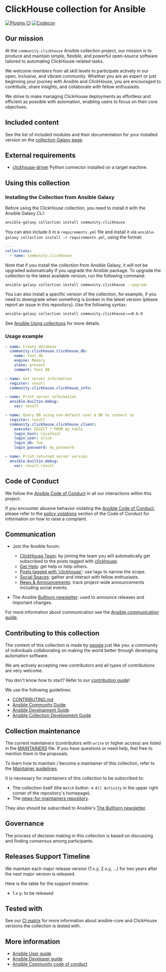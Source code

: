 # ClickHouse collection for Ansible

[![Plugins CI](https://github.com/ansible-collections/community.clickhouse/workflows/Plugins%20CI/badge.svg?event=push)](https://github.com/ansible-collections/community.clickhouse/actions?query=workflow%3A"Plugins+CI") [![Codecov](https://img.shields.io/codecov/c/github/ansible-collections/community.clickhouse)](https://codecov.io/gh/ansible-collections/community.clickhouse)

## Our mission

At the `community.clickhouse` Ansible collection project,
our mission is to produce and maintain simple, flexible,
and powerful open-source software tailored to automating ClickHouse-related tasks.

We welcome members from all skill levels to participate actively in our open, inclusive, and vibrant community.
Whether you are an expert or just beginning your journey with Ansible and ClickHouse,
you are encouraged to contribute, share insights, and collaborate with fellow enthusiasts.

We strive to make managing ClickHouse deployments as effortless and efficient as possible with automation,
enabling users to focus on their core objectives.

## Included content

See the list of included modules and their documentation for your installed version on the [collection Galaxy page](https://galaxy.ansible.com/ui/repo/published/community/clickhouse/docs/).

## External requirements

- [clickhouse-driver](https://clickhouse-driver.readthedocs.io/en/latest/) Python connector installed on a target machine.

## Using this collection

### Installing the Collection from Ansible Galaxy

Before using the ClickHouse collection, you need to install it with the Ansible Galaxy CLI:

```bash
ansible-galaxy collection install community.clickhouse
```

You can also include it in a `requirements.yml` file and install it via `ansible-galaxy collection install -r requirements.yml`, using the format:

```yaml
---
collections:
  - name: community.clickhouse
```

Note that if you install the collection from Ansible Galaxy, it will not be upgraded automatically if you upgrade the Ansible package.
To upgrade the collection to the latest available version, run the following command:

```bash
ansible-galaxy collection install community.clickhouse --upgrade
```

You can also install a specific version of the collection, for example, if you need to downgrade when something is broken in the latest version (please report an issue in this repository). Use the following syntax:

```bash
ansible-galaxy collection install community.clickhouse:==0.6.0
```

See [Ansible Using collections](https://docs.ansible.com/ansible/latest/user_guide/collections_using.html) for more details.

### Usage example

```yaml
- name: Create database
  community.clickhouse.clickhouse_db:
    name: test_db
    engine: Memory
    state: present
    comment: Test DB

- name: Get server information
  register: result
  community.clickhouse.clickhouse_info:

- name: Print server information
  ansible.builtin.debug:
    var: result

- name: Query DB using non-default user & DB to connect to
  register: result
  community.clickhouse.clickhouse_client:
    execute: SELECT * FROM my_table
    login_host: localhost
    login_user: alice
    login_db: foo
    login_password: my_password

- name: Print returned server version
  ansible.builtin.debug:
    var: result.result
```

## Code of Conduct

We follow the [Ansible Code of Conduct](https://docs.ansible.com/ansible/latest/community/code_of_conduct.html) in all our interactions within this project.

If you encounter abusive behavior violating the [Ansible Code of Conduct](https://docs.ansible.com/ansible/latest/community/code_of_conduct.html), please refer to the [policy violations](https://docs.ansible.com/ansible/latest/community/code_of_conduct.html#policy-violations) section of the Code of Conduct for information on how to raise a complaint.

## Communication

* Join the Ansible forum:
    * [ClickHouse Team](https://forum.ansible.com/g/ClickHouseTeam): by joining the team you will automatically get subscribed to the posts tagged with [clickhouse](https://forum.ansible.com/tag/clickhouse).
    * [Get Help](https://forum.ansible.com/c/help/6/none): get help or help others.
    * [Posts tagged with 'clickhouse'](https://forum.ansible.com/tag/clickhouse): use tags to narrow the scope.
    * [Social Spaces](https://forum.ansible.com/c/chat/4): gather and interact with fellow enthusiasts.
    * [News & Announcements](https://forum.ansible.com/c/news/5/none): track project-wide announcements including social events.

* The Ansible [Bullhorn newsletter](https://forum.ansible.com/t/about-the-newsletter-category/166): used to announce releases and important changes.

For more information about communication see the [Ansible communication guide](https://docs.ansible.com/ansible/devel/community/communication.html).

## Contributing to this collection

The content of this collection is made by [people](https://github.com/ansible-collections/community.clickhouse/graphs/contributors) just like you: a community of individuals collaborating on making the world better through developing automation software.

We are actively accepting new contributors and all types of contributions are very welcome.

You don't know how to start? Refer to our [contribution guide](https://github.com/ansible-collections/community.clickhouse/blob/main/CONTRIBUTING.md)!

We use the following guidelines:

* [CONTRIBUTING.md](https://github.com/ansible-collections/community.clickhouse/blob/main/CONTRIBUTING.md)
* [Ansible Community Guide](https://docs.ansible.com/ansible/latest/community/index.html)
* [Ansible Development Guide](https://docs.ansible.com/ansible/devel/dev_guide/index.html)
* [Ansible Collection Development Guide](https://docs.ansible.com/ansible/devel/dev_guide/developing_collections.html#contributing-to-collections)

## Collection maintenance

The current maintainers (contributors with `write` or higher access) are listed in the [MAINTAINERS](https://github.com/ansible-collections/community.clickhouse/blob/main/MAINTAINERS) file. If you have questions or need help, feel free to mention them in the proposals.

To learn how to maintain / become a maintainer of this collection, refer to the [Maintainer guidelines](https://github.com/ansible-collections/community.clickhouse/blob/main/MAINTAINING.md).

It is necessary for maintainers of this collection to be subscribed to:

* The collection itself (the `Watch` button -> `All Activity` in the upper right corner of the repository's homepage).
* The [news-for-maintainers repository](https://github.com/ansible-collections/news-for-maintainers).

They also should be subscribed to Ansible's [The Bullhorn newsletter](https://docs.ansible.com/ansible/devel/community/communication.html#the-bullhorn).

## Governance

The process of decision making in this collection is based on discussing and finding consensus among participants.

## Releases Support Timeline

We maintain each major release version (1.x.y, 2.x.y, ...) for two years after the next major version is released.

Here is the table for the support timeline:
- 1.x.y: to be released

## Tested with

See our [CI matrix](https://github.com/ansible-collections/community.clickhouse/blob/main/.github/workflows/ansible-test-plugins.yml) for more information about ansible-core and ClickHouse versions the collection is tested with.

## More information

- [Ansible User guide](https://docs.ansible.com/ansible/latest/user_guide/index.html)
- [Ansible Developer guide](https://docs.ansible.com/ansible/latest/dev_guide/index.html)
- [Ansible Community code of conduct](https://docs.ansible.com/ansible/latest/community/code_of_conduct.html)
